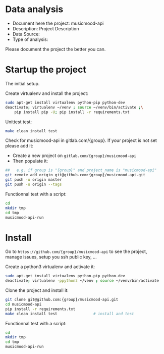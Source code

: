 # Data analysis
- Document here the project: musicmood-api
- Description: Project Description
- Data Source:
- Type of analysis:

Please document the project the better you can.

# Startup the project

The initial setup.

Create virtualenv and install the project:
```bash
sudo apt-get install virtualenv python-pip python-dev
deactivate; virtualenv ~/venv ; source ~/venv/bin/activate ;\
    pip install pip -U; pip install -r requirements.txt
```

Unittest test:
```bash
make clean install test
```

Check for musicmood-api in gitlab.com/{group}.
If your project is not set please add it:

- Create a new project on `gitlab.com/{group}/musicmood-api`
- Then populate it:

```bash
##   e.g. if group is "{group}" and project_name is "musicmood-api"
git remote add origin git@github.com:{group}/musicmood-api.git
git push -u origin master
git push -u origin --tags
```

Functionnal test with a script:

```bash
cd
mkdir tmp
cd tmp
musicmood-api-run
```

# Install

Go to `https://github.com/{group}/musicmood-api` to see the project, manage issues,
setup you ssh public key, ...

Create a python3 virtualenv and activate it:

```bash
sudo apt-get install virtualenv python-pip python-dev
deactivate; virtualenv -ppython3 ~/venv ; source ~/venv/bin/activate
```

Clone the project and install it:

```bash
git clone git@github.com:{group}/musicmood-api.git
cd musicmood-api
pip install -r requirements.txt
make clean install test                # install and test
```
Functionnal test with a script:

```bash
cd
mkdir tmp
cd tmp
musicmood-api-run
```
